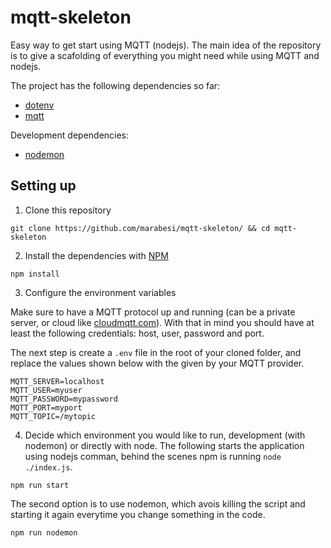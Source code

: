 # mqtt-skeleton

Easy way to get start using MQTT (nodejs). The main idea of the repository is to give a scafolding of everything you might need while using MQTT and nodejs.

The project has the following dependencies so far:

* [dotenv](https://www.npmjs.com/package/dotenv)
* [mqtt](https://www.npmjs.com/package/mqtt)

Development dependencies:

* [nodemon](https://www.npmjs.com/package/nodemon)

## Setting up

1. Clone this repository

``
git clone https://github.com/marabesi/mqtt-skeleton/ && cd mqtt-skeleton
``

2. Install the dependencies with [NPM](http://npmjs.com)

``
npm install
``

3. Configure the environment variables

Make sure to have a MQTT protocol up and running (can be a private server, or cloud like [cloudmqtt.com](https://www.cloudmqtt.com/)). With that in mind you should have at least the following credentials: host, user, password and port.

The next step is create a `.env` file in the root of your cloned folder, and replace the values shown below with the given by your MQTT provider.

```env
MQTT_SERVER=localhost
MQTT_USER=myuser
MQTT_PASSWORD=mypassword
MQTT_PORT=myport
MQTT_TOPIC=/mytopic
```

4. Decide which environment you would like to run, development (with nodemon) or directly with node.
The following starts the application using nodejs comman, behind the scenes npm is running `node ./index.js`.

```
npm run start
```

The second option is to use nodemon, which avois killing the script and starting it again everytime you
change something in the code.

```
npm run nodemon
```
